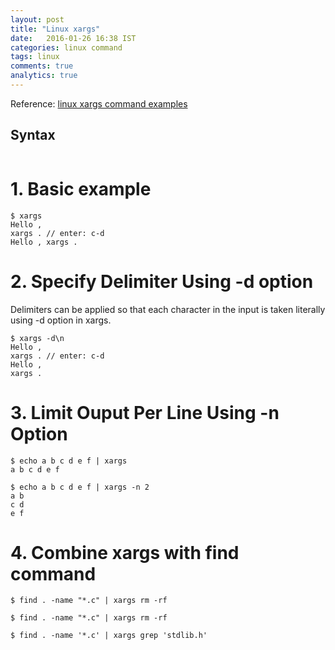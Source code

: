 ```yaml
---
layout: post
title: "Linux xargs"
date:   2016-01-26 16:38 IST
categories: linux command
tags: linux
comments: true
analytics: true
---
```


Reference: [linux xargs command examples](http://www.thegeekstuff.com/2013/12/xargs-examples/)

## Syntax

~~~

~~~
<span/>

# 1. Basic example

~~~
$ xargs
Hello ,
xargs . // enter: c-d
Hello , xargs .
~~~

# 2. Specify Delimiter Using -d option

Delimiters can be applied so that each character in the input is taken literally using -d option in xargs.

~~~
$ xargs -d\n
Hello ,
xargs . // enter: c-d
Hello ,
xargs .
~~~

# 3. Limit Ouput Per Line Using -n Option

~~~
$ echo a b c d e f | xargs
a b c d e f
~~~

~~~
$ echo a b c d e f | xargs -n 2
a b
c d
e f
~~~

# 4. Combine xargs with find command

~~~
$ find . -name "*.c" | xargs rm -rf

$ find . -name "*.c" | xargs rm -rf

$ find . -name '*.c' | xargs grep 'stdlib.h'
~~~
